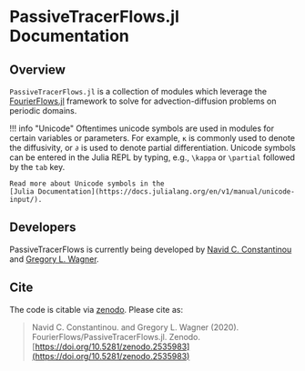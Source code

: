 # PassiveTracerFlows.jl Documentation


## Overview

`PassiveTracerFlows.jl` is a collection of modules which leverage the 
[FourierFlows.jl](https://github.com/FourierFlows/FourierFlows.jl) framework to solve for
advection-diffusion problems on periodic domains.

!!! info "Unicode"
    Oftentimes unicode symbols are used in modules for certain variables or parameters. For 
    example, `κ` is commonly used to denote the diffusivity, or `∂` is used 
    to denote partial differentiation. Unicode symbols can be entered in the Julia REPL by 
    typing, e.g., `\kappa` or `\partial` followed by the `tab` key.
    
    Read more about Unicode symbols in the 
    [Julia Documentation](https://docs.julialang.org/en/v1/manual/unicode-input/).


## Developers

PassiveTracerFlows is currently being developed by [Navid C. Constantinou](http://www.navidconstantinou.com) and [Gregory L. Wagner](https://glwagner.github.io).


## Cite

The code is citable via [zenodo](https://zenodo.org). Please cite as:

> Navid C. Constantinou. and Gregory L. Wagner (2020). FourierFlows/PassiveTracerFlows.jl. Zenodo.  [https://doi.org/10.5281/zenodo.2535983](https://doi.org/10.5281/zenodo.2535983)

